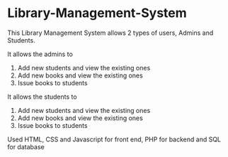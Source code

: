 # Library-Management-System

This Library Management System allows 2 types of users, Admins and Students. 

It allows the admins to 
1. Add new students and view the existing ones
2. Add new books and view the existing ones
3. Issue books to students

It allows the students to 
1. Add new students and view the existing ones
2. Add new books and view the existing ones
3. Issue books to students

Used HTML, CSS and Javascript for front end, PHP for backend and SQL for database
